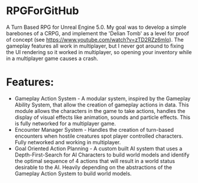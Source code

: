 # RPGForGitHub
A Turn Based RPG for Unreal Engine 5.0. My goal was to develop a simple barebones of a CRPG, and implement the 'Delian Tomb' as a level for proof of concept (see https://www.youtube.com/watch?v=zTD2RZz6mlo). The gameplay features all work in multiplayer, but I never got around to fixing the UI rendering so it worked in multiplayer, so opening your inventory while in a multiplayer game causes a crash.

# Features:
* Gameplay Action System - A modular system, inspired by the Gameplay Ability System, that allow the creation of gameplay actions in data. This module allows the characters in the game to take actions, handles the display of visual effects like animation, sounds and particle effects. This is fully networked for a multiplayer game.
* Encounter Manager System - Handles the creation of turn-based encounters when hostile creatures spot player controlled characters. Fully networked and working in multiplayer.
* Goal Oriented Action Planning - A custom built AI system that uses a Depth-First-Search for AI Characters to build world models and identify the optimal sequence of 4 actions that will result in a world status desirable to the AI. Heavily depending on the abstractions of the Gameplay Action System to build world models.
